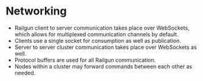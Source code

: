 Networking
==========
- Railgun client to server communication takes place over WebSockets, which allows for multiplexed communication channels by default.
- Clients use a single socket for consumption as well as publication.
- Server to server cluster communication takes place over WebSockets as well.
- Protocol buffers are used for all Railgun communication.
- Nodes within a cluster may forward commands between each other as needed.
